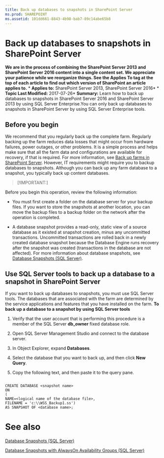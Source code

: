 ```yaml
---
title: Back up databases to snapshots in SharePoint Server
ms.prod: SHAREPOINT
ms.assetid: 101dd661-8843-4b98-bab7-89c14abe65b8
---
```



# Back up databases to snapshots in SharePoint Server
 **We are in the process of combining the SharePoint Server 2013 and SharePoint Server 2016 content into a single content set. We appreciate your patience while we reorganize things. See the Applies To tag at the top of each article to find out which version of SharePoint an article applies to.** * **Applies to:** SharePoint Server 2013, SharePoint Server 2016*  * **Topic Last Modified:** 2017-07-26* **Summary:** Learn how to back up databases to snapshots in SharePoint Server 2016 and SharePoint Server 2013 by using SQL Server Enterprise.You can only back up databases to snapshots in SharePoint Server by using SQL Server Enterprise tools.
## Before you begin
<a name="begin"> </a>

We recommend that you regularly back up the complete farm. Regularly backing up the farm reduces data losses that might occur from hardware failures, power outages, or other problems. It is a simple process and helps make sure that all the farm data and configurations are available for recovery, if that is required. For more information, see  [Back up farms in SharePoint Server](html/back-up-farms-in-sharepoint-server.md). However, IT requirements might require you to backup databases to snapshots. Although you can back up any farm database to a snapshot, you typically back up content databases.
> [!IMPORTANT:]

  
    
    

Before you begin this operation, review the following information:
- You must first create a folder on the database server for your backup files. If you want to store the snapshots at another location, you can move the backup files to a backup folder on the network after the operation is completed.
    
  
- A database snapshot provides a read-only, static view of a source database as it existed at snapshot creation, minus any uncommitted transactions. Uncommitted transactions are rolled back in a newly created database snapshot because the Database Engine runs recovery after the snapshot was created (transactions in the database are not affected). For more information about database snapshots, see  [Database Snapshots (SQL Server)](http://go.microsoft.com/fwlink/p/?LinkID=715786&amp;clcid=0x409). 
    
  

## Use SQL Server tools to back up a database to a snapshot in SharePoint Server
<a name="proc1"> </a>

If you want to back up databases to snapshots, you must use SQL Server tools. The databases that are associated with the farm are determined by the service applications and features that you have installed on the farm. **To back up a database to a snapshot by using SQL Server tools**
1. Verify that the user account that is performing this procedure is a member of the SQL Server **db_owner** fixed database role.
    
  
2. Open SQL Server Management Studio and connect to the database server.
    
  
3. In Object Explorer, expand **Databases**.
    
  
4. Select the database that you want to back up, and then click **New Query**.
    
  
5. Copy the following text, and then paste it to the query pane.
    
  ```
  
CREATE DATABASE <snapshot name>
ON
(
NAME=<logical name of the database file>,
FILENAME = 'c:\\WSS_Backup1.ss')
AS SNAPSHOT OF <database name>;
  ```


# See also

#### 

 [Database Snapshots (SQL Server)](http://go.microsoft.com/fwlink/p/?LinkID=715786&amp;clcid=0x409)
  
    
    
 [Database Snapshots with AlwaysOn Availability Groups (SQL Server)](http://go.microsoft.com/fwlink/p/?LinkID=715787&amp;clcid=0x409)
  
    
    

  
    
    

